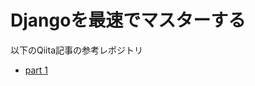 # Djangoを最速でマスターする

以下のQiita記事の参考レポジトリ

- [part 1](http://qiita.com/gragragrao/items/373057783ba8856124f3)
